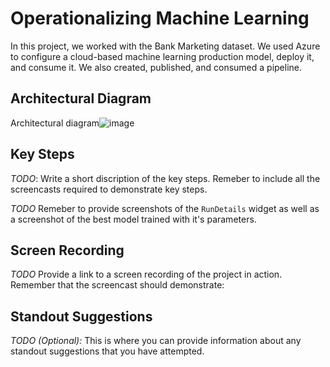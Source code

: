# Operationalizing Machine Learning

In this project, we worked with the Bank Marketing dataset. We used Azure to configure a cloud-based machine learning production model, deploy it, and consume it. We also created, published, and consumed a pipeline. 

## Architectural Diagram
Architectural diagram![image](https://user-images.githubusercontent.com/48025239/112717396-66188b80-8f12-11eb-993a-fd53c7852bc6.png)

## Key Steps
*TODO*: Write a short discription of the key steps. Remeber to include all the screencasts required to demonstrate key steps. 

*TODO* Remeber to provide screenshots of the `RunDetails` widget as well as a screenshot of the best model trained with it's parameters.

## Screen Recording
*TODO* Provide a link to a screen recording of the project in action. Remember that the screencast should demonstrate:

## Standout Suggestions
*TODO (Optional):* This is where you can provide information about any standout suggestions that you have attempted.
